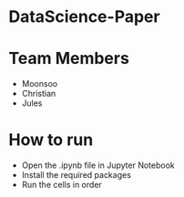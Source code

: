 # DataScience-Paper

# Team Members

- Moonsoo
- Christian
- Jules

# How to run

- Open the .ipynb file in Jupyter Notebook
- Install the required packages
- Run the cells in order
